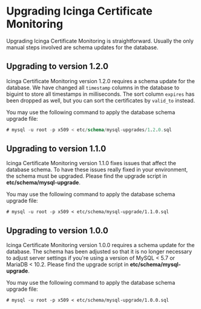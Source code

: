 # Upgrading Icinga Certificate Monitoring

Upgrading Icinga Certificate Monitoring is straightforward.
Usually the only manual steps involved are schema updates for the database.

## Upgrading to version 1.2.0

Icinga Certificate Monitoring version 1.2.0 requires a schema update for the database. We have changed all `timestamp`
columns in the database to biguint to store all timestamps in milliseconds. The sort column `expires` has been dropped
as well, but you can sort the certificates by `valid_to` instead.

You may use the following command to apply the database schema upgrade file:

```sql
# mysql -u root -p x509 < etc/schema/mysql-upgrades/1.2.0.sql
```

## Upgrading to version 1.1.0

Icinga Certificate Monitoring version 1.1.0 fixes issues that affect the database schema.
To have these issues really fixed in your environment, the schema must be upgraded.
Please find the upgrade script in **etc/schema/mysql-upgrade**.

You may use the following command to apply the database schema upgrade file:

```
# mysql -u root -p x509 < etc/schema/mysql-upgrade/1.1.0.sql
```

## Upgrading to version 1.0.0

Icinga Certificate Monitoring version 1.0.0 requires a schema update for the database.
The schema has been adjusted so that it is no longer necessary to adjust server settings
if you're using a version of MySQL < 5.7 or MariaDB < 10.2.
Please find the upgrade script in **etc/schema/mysql-upgrade**.

You may use the following command to apply the database schema upgrade file:

```
# mysql -u root -p x509 < etc/schema/mysql-upgrade/1.0.0.sql
```
